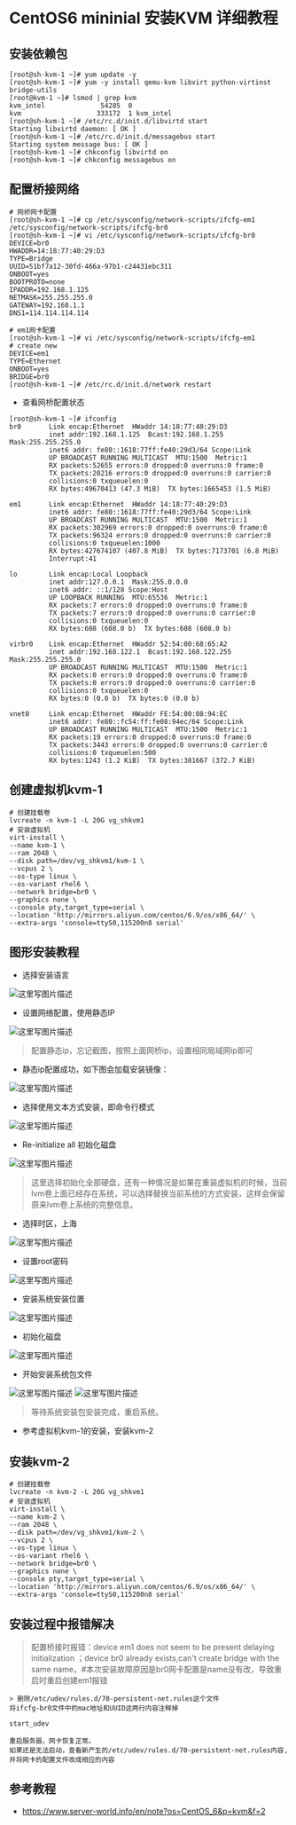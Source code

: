 # CentOS6 mininial 安装KVM 详细教程

## 安装依赖包

```
[root@sh-kvm-1 ~]# yum update -y
[root@sh-kvm-1 ~]# yum -y install qemu-kvm libvirt python-virtinst bridge-utils
[root@kvm-1 ~]# lsmod | grep kvm
kvm_intel              54285  0
kvm                   333172  1 kvm_intel
[root@sh-kvm-1 ~]# /etc/rc.d/init.d/libvirtd start
Starting libvirtd daemon: [ OK ]
[root@sh-kvm-1 ~]# /etc/rc.d/init.d/messagebus start
Starting system message bus: [ OK ]
[root@sh-kvm-1 ~]# chkconfig libvirtd on
[root@sh-kvm-1 ~]# chkconfig messagebus on
```

## 配置桥接网络

```
# 网桥网卡配置
[root@sh-kvm-1 ~]# cp /etc/sysconfig/network-scripts/ifcfg-em1 /etc/sysconfig/network-scripts/ifcfg-br0
[root@sh-kvm-1 ~]# vi /etc/sysconfig/network-scripts/ifcfg-br0
DEVICE=br0
HWADDR=14:18:77:40:29:D3
TYPE=Bridge
UUID=51bf7a12-30fd-466a-97b1-c24431ebc311
ONBOOT=yes
BOOTPROTO=none
IPADDR=192.168.1.125
NETMASK=255.255.255.0
GATEWAY=192.168.1.1
DNS1=114.114.114.114

# em1网卡配置
[root@sh-kvm-1 ~]# vi /etc/sysconfig/network-scripts/ifcfg-em1
# create new
DEVICE=em1
TYPE=Ethernet
ONBOOT=yes
BRIDGE=br0
[root@sh-kvm-1 ~]# /etc/rc.d/init.d/network restart
```

- 查看网桥配置状态

```
[root@sh-kvm-1 ~]# ifconfig
br0       Link encap:Ethernet  HWaddr 14:18:77:40:29:D3
          inet addr:192.168.1.125  Bcast:192.168.1.255  Mask:255.255.255.0
          inet6 addr: fe80::1618:77ff:fe40:29d3/64 Scope:Link
          UP BROADCAST RUNNING MULTICAST  MTU:1500  Metric:1
          RX packets:52655 errors:0 dropped:0 overruns:0 frame:0
          TX packets:20216 errors:0 dropped:0 overruns:0 carrier:0
          collisions:0 txqueuelen:0
          RX bytes:49670413 (47.3 MiB)  TX bytes:1665453 (1.5 MiB)

em1       Link encap:Ethernet  HWaddr 14:18:77:40:29:D3
          inet6 addr: fe80::1618:77ff:fe40:29d3/64 Scope:Link
          UP BROADCAST RUNNING MULTICAST  MTU:1500  Metric:1
          RX packets:302969 errors:0 dropped:0 overruns:0 frame:0
          TX packets:96324 errors:0 dropped:0 overruns:0 carrier:0
          collisions:0 txqueuelen:1000
          RX bytes:427674107 (407.8 MiB)  TX bytes:7173701 (6.8 MiB)
          Interrupt:41

lo        Link encap:Local Loopback
          inet addr:127.0.0.1  Mask:255.0.0.0
          inet6 addr: ::1/128 Scope:Host
          UP LOOPBACK RUNNING  MTU:65536  Metric:1
          RX packets:7 errors:0 dropped:0 overruns:0 frame:0
          TX packets:7 errors:0 dropped:0 overruns:0 carrier:0
          collisions:0 txqueuelen:0
          RX bytes:608 (608.0 b)  TX bytes:608 (608.0 b)

virbr0    Link encap:Ethernet  HWaddr 52:54:00:68:65:A2
          inet addr:192.168.122.1  Bcast:192.168.122.255  Mask:255.255.255.0
          UP BROADCAST RUNNING MULTICAST  MTU:1500  Metric:1
          RX packets:0 errors:0 dropped:0 overruns:0 frame:0
          TX packets:0 errors:0 dropped:0 overruns:0 carrier:0
          collisions:0 txqueuelen:0
          RX bytes:0 (0.0 b)  TX bytes:0 (0.0 b)

vnet0     Link encap:Ethernet  HWaddr FE:54:00:08:94:EC
          inet6 addr: fe80::fc54:ff:fe08:94ec/64 Scope:Link
          UP BROADCAST RUNNING MULTICAST  MTU:1500  Metric:1
          RX packets:19 errors:0 dropped:0 overruns:0 frame:0
          TX packets:3443 errors:0 dropped:0 overruns:0 carrier:0
          collisions:0 txqueuelen:500
          RX bytes:1243 (1.2 KiB)  TX bytes:381667 (372.7 KiB)
```

##  创建虚拟机kvm-1

```
# 创建挂载卷
lvcreate -n kvm-1 -L 20G vg_shkvm1
# 安装虚拟机
virt-install \
--name kvm-1 \
--ram 2048 \
--disk path=/dev/vg_shkvm1/kvm-1 \
--vcpus 2 \
--os-type linux \
--os-variant rhel6 \
--network bridge=br0 \
--graphics none \
--console pty,target_type=serial \
--location 'http://mirrors.aliyun.com/centos/6.9/os/x86_64/' \
--extra-args 'console=ttyS0,115200n8 serial'
```

## 图形安装教程

- 选择安装语言

![这里写图片描述](http://img.blog.csdn.net/20170706110336735?watermark/2/text/aHR0cDovL2Jsb2cuY3Nkbi5uZXQvd2gyMTEyMTI=/font/5a6L5L2T/fontsize/400/fill/I0JBQkFCMA==/dissolve/70/gravity/SouthEast)

- 设置网络配置，使用静态IP

![这里写图片描述](http://img.blog.csdn.net/20170706110357198?watermark/2/text/aHR0cDovL2Jsb2cuY3Nkbi5uZXQvd2gyMTEyMTI=/font/5a6L5L2T/fontsize/400/fill/I0JBQkFCMA==/dissolve/70/gravity/SouthEast)

> 配置静态ip，忘记截图，按照上面网桥ip，设置相同局域网ip即可

-  静态ip配置成功，如下图会加载安装镜像：

![这里写图片描述](http://img.blog.csdn.net/20170706110507330?watermark/2/text/aHR0cDovL2Jsb2cuY3Nkbi5uZXQvd2gyMTEyMTI=/font/5a6L5L2T/fontsize/400/fill/I0JBQkFCMA==/dissolve/70/gravity/SouthEast)

-  选择使用文本方式安装，即命令行模式

![这里写图片描述](http://img.blog.csdn.net/20170706110627220?watermark/2/text/aHR0cDovL2Jsb2cuY3Nkbi5uZXQvd2gyMTEyMTI=/font/5a6L5L2T/fontsize/400/fill/I0JBQkFCMA==/dissolve/70/gravity/SouthEast)

-  Re-initialize all 初始化磁盘

![这里写图片描述](http://img.blog.csdn.net/20170706110719119?watermark/2/text/aHR0cDovL2Jsb2cuY3Nkbi5uZXQvd2gyMTEyMTI=/font/5a6L5L2T/fontsize/400/fill/I0JBQkFCMA==/dissolve/70/gravity/SouthEast)

> 这里选择初始化全部硬盘，还有一种情况是如果在重装虚拟机的时候，当前lvm卷上面已经存在系统，可以选择替换当前系统的方式安装，这样会保留原来lvm卷上系统的完整信息。

- 选择时区，上海

![这里写图片描述](http://img.blog.csdn.net/20170706110905758?watermark/2/text/aHR0cDovL2Jsb2cuY3Nkbi5uZXQvd2gyMTEyMTI=/font/5a6L5L2T/fontsize/400/fill/I0JBQkFCMA==/dissolve/70/gravity/SouthEast)

- 设置root密码

![这里写图片描述](http://img.blog.csdn.net/20170706110931845?watermark/2/text/aHR0cDovL2Jsb2cuY3Nkbi5uZXQvd2gyMTEyMTI=/font/5a6L5L2T/fontsize/400/fill/I0JBQkFCMA==/dissolve/70/gravity/SouthEast)

- 安装系统安装位置

![这里写图片描述](http://img.blog.csdn.net/20170706110950918?watermark/2/text/aHR0cDovL2Jsb2cuY3Nkbi5uZXQvd2gyMTEyMTI=/font/5a6L5L2T/fontsize/400/fill/I0JBQkFCMA==/dissolve/70/gravity/SouthEast)

- 初始化磁盘

![这里写图片描述](http://img.blog.csdn.net/20170706111025132?watermark/2/text/aHR0cDovL2Jsb2cuY3Nkbi5uZXQvd2gyMTEyMTI=/font/5a6L5L2T/fontsize/400/fill/I0JBQkFCMA==/dissolve/70/gravity/SouthEast)

- 开始安装系统包文件

![这里写图片描述](http://img.blog.csdn.net/20170706111047331?watermark/2/text/aHR0cDovL2Jsb2cuY3Nkbi5uZXQvd2gyMTEyMTI=/font/5a6L5L2T/fontsize/400/fill/I0JBQkFCMA==/dissolve/70/gravity/SouthEast)
![这里写图片描述](http://img.blog.csdn.net/20170706111104748?watermark/2/text/aHR0cDovL2Jsb2cuY3Nkbi5uZXQvd2gyMTEyMTI=/font/5a6L5L2T/fontsize/400/fill/I0JBQkFCMA==/dissolve/70/gravity/SouthEast)

> 等待系统安装包安装完成，重启系统。

-  参考虚拟机kvm-1的安装，安装kvm-2

## 安装kvm-2

```
# 创建挂载卷
lvcreate -n kvm-2 -L 20G vg_shkvm1
# 安装虚拟机
virt-install \
--name kvm-2 \
--ram 2048 \
--disk path=/dev/vg_shkvm1/kvm-2 \
--vcpus 2 \
--os-type linux \
--os-variant rhel6 \
--network bridge=br0 \
--graphics none \
--console pty,target_type=serial \
--location 'http://mirrors.aliyun.com/centos/6.9/os/x86_64/' \
--extra-args 'console=ttyS0,115200n8 serial'
```

## 安装过程中报错解决

> 配置桥接时报错：device em1 does not seem to be present delaying initialization ；device br0 already exists,can't create bridge with the same name，#本次安装故障原因是br0网卡配置是name没有改，导致重启时重启创建em1报错

```
> 删除/etc/udev/rules.d/70-persistent-net.rules这个文件
将ifcfg-br0文件中的mac地址和UUID这两行内容注释掉

start_udev

重启服务器，网卡恢复正常。
如果还是无法启动，查看新产生的/etc/udev/rules.d/70-persistent-net.rules内容,并将网卡的配置文件改成相应的内容

```

## 参考教程

- https://www.server-world.info/en/note?os=CentOS_6&p=kvm&f=2
